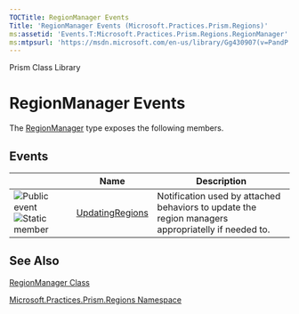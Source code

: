 ```yaml
---
TOCTitle: RegionManager Events
Title: 'RegionManager Events (Microsoft.Practices.Prism.Regions)'
ms:assetid: 'Events.T:Microsoft.Practices.Prism.Regions.RegionManager'
ms:mtpsurl: 'https://msdn.microsoft.com/en-us/library/Gg430907(v=PandP.50)'
---
```


Prism Class Library

RegionManager Events
====================

The [RegionManager](https://msdn.microsoft.com/library/microsoft.practices.prism.regions.regionmanager) type exposes the following members.

Events
------

<span id="eventTableToggle"></span>
<table>

<thead>
<tr class="header">
<th> </th>
<th>Name</th>
<th>Description</th>
</tr>
</thead>
<tbody>
<tr class="odd">
<td><img src="https://msdn.microsoft.com/en-us/Gg430907.pubevent(en-us,PandP.50).gif" title="Public event" /><img src="https://msdn.microsoft.com/en-us/Gg430907.static(en-us,PandP.50).gif" title="Static member" /></td>
<td><a href="https://msdn.microsoft.com/library/microsoft.practices.prism.regions.regionmanager.updatingregions">UpdatingRegions</a></td>
<td><div class="summary">
Notification used by attached behaviors to update the region managers appropriatelly if needed to.
</div></td>
</tr>
</tbody>
</table>

See Also
--------


[RegionManager Class](https://msdn.microsoft.com/library/microsoft.practices.prism.regions.regionmanager)

[Microsoft.Practices.Prism.Regions Namespace](https://msdn.microsoft.com/library/microsoft.practices.prism.regions)
